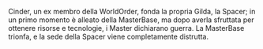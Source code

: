 Cinder, un ex membro della WorldOrder, fonda la propria Gilda, la Spacer; in un primo momento è alleato della MasterBase, ma dopo averla sfruttata per ottenere risorse e tecnologie, i Master dichiarano guerra.
La MasterBase trionfa, e la sede della Spacer viene completamente distrutta.